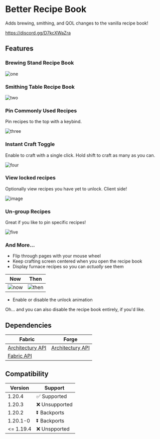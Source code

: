 # Better Recipe Book

Adds brewing, smithing, and QOL changes to the vanilla recipe book!

https://discord.gg/D7kcXWaZra

## Features

### Brewing Stand Recipe Book

![one](https://github.com/mrshmllow/BetterRecipeBook/assets/40532058/73c81196-9563-4482-8d4e-b0b980ee8f12)

### Smithing Table Recipe Book

![two](https://github.com/mrshmllow/BetterRecipeBook/assets/40532058/30f27b5b-7e4d-4c81-8229-33c0d8391783)

### Pin Commonly Used Recipes

Pin recipes to the top with a keybind.

![three](https://github.com/mrshmllow/BetterRecipeBook/assets/40532058/aadc51e7-68fa-42a2-9672-6deadd77b91e)

### Instant Craft Toggle

Enable to craft with a single click. Hold shift to craft as many as you can.

![four](https://github.com/mrshmllow/BetterRecipeBook/assets/40532058/cb8f0305-fea7-4547-8e91-ff0c17e25ada)

### View locked recipes

Optionally view recipes you have yet to unlock. Client side!

![image](https://github.com/mrshmllow/BetterRecipeBook/assets/40532058/6a4ebc98-a5ee-4271-97d0-b2af6f13a60a)

### Un-group Recipes

Great if you like to pin specific recipes!

![five](https://github.com/mrshmllow/BetterRecipeBook/assets/40532058/f575791c-bc90-422b-a0ac-7d7912146bab)

### And More...

- Flip through pages with your mouse wheel
- Keep crafting screen centered when you open the recipe book
- Display furnace recipes so you can *actually* see them

| **Now**                                                                                                  | **Then**                                                                                                   |
|----------------------------------------------------------------------------------------------------------|------------------------------------------------------------------------------------------------------------|
| ![now](https://raw.githubusercontent.com/mrshmllow/BetterRecipeBook/main/.github/images/furnace/now.png) | ![then](https://raw.githubusercontent.com/mrshmllow/BetterRecipeBook/main/.github/images/furnace/then.png) |

- Enable or disable the unlock animation

Oh... and you can also disable the recipe book entirely, if you'd like.

## Dependencies

| Fabric                                                        | Forge                                                         |
|---------------------------------------------------------------|---------------------------------------------------------------|
| [Architectury API](https://modrinth.com/mod/architectury-api) | [Architectury API](https://modrinth.com/mod/architectury-api) |
| [Fabric API](https://modrinth.com/mod/fabric-api)             |                                                               |

## Compatibility

| Version | Support |
| ------- | --------- |
| 1.20.4  | ✅ Supported |
| 1.20.3  | ❌ Unsupported |
| 1.20.2  | ⏬ Backports |
| 1.20.1-0 | ⏬ Backports |
| <= 1.19.4	| ❌ Unspported |
